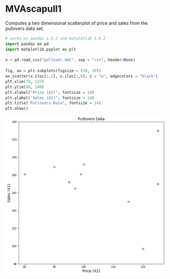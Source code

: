 # MVAscapull1
Computes a two dimensional scatterplot of price and sales from the pullovers data set.

```python
# works on pandas 1.5.2 and matplotlib 3.6.2
import pandas as pd
import matplotlib.pyplot as plt

x = pd.read_csv("pullover.dat", sep = "\s+", header=None)

fig, ax = plt.subplots(figsize = (10, 10))
ax.scatter(x.iloc[:,1], x.iloc[:,0], c = "w", edgecolors = "black")
plt.xlim(78, 127)
plt.ylim(80, 240)
plt.xlabel("Price (X2)", fontsize = 14)
plt.ylabel("Sales (X1)", fontsize = 14)
plt.title("Pullovers Data", fontsize = 14)
plt.show()
```
![MVAscapull1](MVAscapull1_python.png)